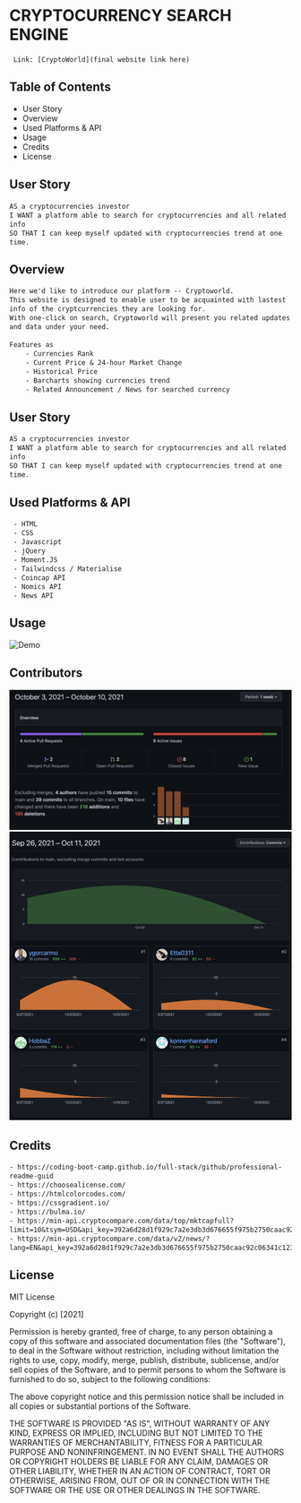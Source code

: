 # CRYPTOCURRENCY SEARCH ENGINE

     Link: [CryptoWorld](final website link here)

## Table of Contents
   - User Story
   - Overview
   - Used Platforms & API
   - Usage
   - Credits
   - License

## User Story

    AS a cryptocurrencies investor
    I WANT a platform able to search for cryptocurrencies and all related info
    SO THAT I can keep myself updated with cryptocurrencies trend at one time.

## Overview

    Here we'd like to introduce our platform -- Cryptoworld. 
    This website is designed to enable user to be acquainted with lastest info of the cryptcurrencies they are looking for.
    With one-click on search, Cryptoworld will present you related updates and data under your need.

    Features as 
        - Currencies Rank
        - Current Price & 24-hour Market Change
        - Historical Price
        - Barcharts showing currencies trend 
        - Related Announcement / News for searched currency

## User Story

    AS a cryptocurrencies investor
    I WANT a platform able to search for cryptocurrencies and all related info
    SO THAT I can keep myself updated with cryptocurrencies trend at one time.

## Used Platforms & API
     - HTML
     - CSS
     - Javascript
     - jQuery
     - Moment.JS
     - Tailwindcss / Materialise
     - Coincap API
     - Nomics API
     - News API


## Usage
![Demo](./RMimages/CryptoWorld.gif)

## Contributors

![contribution](./RMimages/contributors.png)
![contribution](./RMimages/contributes.png)

## Credits
    - https://coding-boot-camp.github.io/full-stack/github/professional-readme-guid
    - https://choosealicense.com/
    - https://htmlcolorcodes.com/
    - https://cssgradient.io/
    - https://bulma.io/
    - https://min-api.cryptocompare.com/data/top/mktcapfull?limit=10&tsym=USD&api_key=392a6d28d1f929c7a2e3db3d676655f975b2750caac92c06341c1239ade1fbc3
    - https://min-api.cryptocompare.com/data/v2/news/?lang=EN&api_key=392a6d28d1f929c7a2e3db3d676655f975b2750caac92c06341c1239ade1fbc3

    
## License
MIT License

Copyright (c) [2021]

Permission is hereby granted, free of charge, to any person obtaining a copy
of this software and associated documentation files (the "Software"), to deal
in the Software without restriction, including without limitation the rights
to use, copy, modify, merge, publish, distribute, sublicense, and/or sell
copies of the Software, and to permit persons to whom the Software is
furnished to do so, subject to the following conditions:

The above copyright notice and this permission notice shall be included in all
copies or substantial portions of the Software.

THE SOFTWARE IS PROVIDED "AS IS", WITHOUT WARRANTY OF ANY KIND, EXPRESS OR
IMPLIED, INCLUDING BUT NOT LIMITED TO THE WARRANTIES OF MERCHANTABILITY,
FITNESS FOR A PARTICULAR PURPOSE AND NONINFRINGEMENT. IN NO EVENT SHALL THE
AUTHORS OR COPYRIGHT HOLDERS BE LIABLE FOR ANY CLAIM, DAMAGES OR OTHER
LIABILITY, WHETHER IN AN ACTION OF CONTRACT, TORT OR OTHERWISE, ARISING FROM,
OUT OF OR IN CONNECTION WITH THE SOFTWARE OR THE USE OR OTHER DEALINGS IN THE
SOFTWARE.
